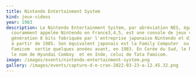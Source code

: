 ```yaml
---
title: Nintendo Entertainment System
kind: jeux-videos
year: 1983
description: Le Nintendo Entertainment System, par abréviation NES, également
  couramment appelée Nintendo en France3,4,5, est une console de jeux vidéo de
  génération 8 bits fabriquée par l'entreprise japonaise Nintendo et distribuée
  à partir de 1985. Son équivalent japonais est la Family Computer  ou
  Famicom  sortie quelques années avant, en 1983. En Corée du Sud, le NES porta
  le nom de Hyundai Comboy  et en Inde, celui de Tata Famicom.
image: /images/events/nintendo-entertainment-system.png
gallery: /images/events/capture-d-e-cran-2022-03-23-a-12.45.32.png
---
```

